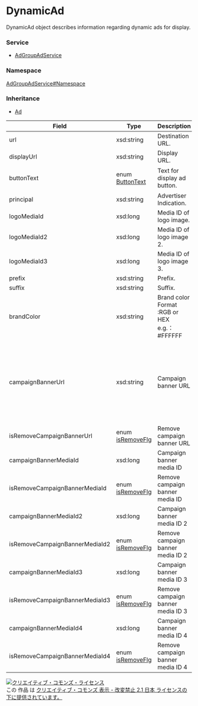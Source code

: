 

# DynamicAd

DynamicAd object describes information regarding dynamic ads for display.

### Service

+ [AdGroupAdService](../../services/AdGroupAdService.md)

### Namespace

[AdGroupAdService#Namespace](../../services/AdGroupAdService.md#namespace)

### Inheritance

+ [Ad](./Ad.md)

| Field | Type | Description | response | add | set | remove |
| ----- | ---- | ----------- | -------- | --------- | --------- | --------- |
| url | xsd:string | Destination URL. | yes | Requirement | Optional | Ignore | |
| displayUrl | xsd:string | Display URL. | yes | Requirement | Optional | Ignore | |
| buttonText | enum [ButtonText](./ButtonText.md) | Text for display ad button. | yes | Optional<br/>*Default：FOR_MORE_INFO | Optional | Ignore | |
| principal | xsd:string | Advertiser Indication. | yes | Requirement | Optional | Ignore | |
| logoMediaId | xsd:long | Media ID of logo image. | yes | Requirement | Optional | Ignore | |
| logoMediaId2 | xsd:long | Media ID of logo image 2. | yes | Requirement | Optional | Ignore | |
| logoMediaId3 | xsd:long | Media ID of logo image 3. | yes | Requirement | Optional | Ignore | |
| prefix | xsd:string | Prefix. | yes | Optional | Optional | Ignore | |
| suffix | xsd:string | Suffix.  | yes | Optional | Optional | Ignore | |
| brandColor | xsd:string | Brand color<br/>Format :RGB or HEX<br/>e.g.：#FFFFFF | yes | Optional | Optional | Ignore | |
| campaignBannerUrl | xsd:string | Campaign banner URL | yes | Optional<br>Optional<br>For setting, one of the following is required:<br/>-campaignBannerMediaId<br/>-campaignBannerMediaId2<br/>-campaignBannerMediaId3<br/>-campaignBannerMediaId4 | Optional | Ignore | |
| isRemoveCampaignBannerUrl | enum [isRemoveFlg](./isRemoveFlg.md) | Remove campaign banner URL | yes | Ignore | Optional | Ignore | |
| campaignBannerMediaId | xsd:long | Campaign banner media ID | yes | Optional | Optional | Ignore | |
| isRemoveCampaignBannerMediaId | enum [isRemoveFlg](./isRemoveFlg.md) | Remove campaign banner media ID | yes | Ignore | Optional | Ignore | |
| campaignBannerMediaId2 | xsd:long | Campaign banner media ID 2 | yes | Optional | Optional | Ignore | |
| isRemoveCampaignBannerMediaId2 | enum [isRemoveFlg](./isRemoveFlg.md) | Remove campaign banner media ID 2 | yes | Ignore | Optional | Ignore | |
| campaignBannerMediaId3 | xsd:long | Campaign banner media ID 3 | yes | Optional | Optional | Ignore | |
| isRemoveCampaignBannerMediaId3 | enum [isRemoveFlg](./isRemoveFlg.md) | Remove campaign banner media ID 3 | yes | Ignore | Optional | Ignore | |
| campaignBannerMediaId4 | xsd:long | Campaign banner media ID 4 | yes | Optional | Optional | Ignore | |
| isRemoveCampaignBannerMediaId4 | enum [isRemoveFlg](./isRemoveFlg.md) | Remove campaign banner media ID 4 | yes | Ignore | Optional | Ignore | |

<a rel="license" href="http://creativecommons.org/licenses/by-nd/2.1/jp/"><img alt="クリエイティブ・コモンズ・ライセンス" style="border-width:0" src="https://i.creativecommons.org/l/by-nd/2.1/jp/88x31.png" /></a><br />この 作品 は <a rel="license" href="http://creativecommons.org/licenses/by-nd/2.1/jp/">クリエイティブ・コモンズ 表示 - 改変禁止 2.1 日本 ライセンスの下に提供されています。</a>
